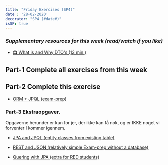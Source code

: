 ```yaml
---
title: "Friday Exercises (SP4)"
date : '28-02-2020'
decorator: "SP4 (#date#)"
isSP: true
---
```

<!-- REMOVE ME: Setting isSP ensures this pages gets added to the list of Studypoint exercises -->

### *Supplementary resources for this week (read/watch if you like)*
<!--BEGIN guides ##-->
- [:tv: What is and Why DTO's (13 min.)](https://cphbusiness.cloud.panopto.eu/Panopto/Pages/Viewer.aspx?id=b5c3beb7-38b8-4f69-aadc-aac800d62821)
<!--END guides ##-->


## Part-1 Complete all exercises from this week

<!--PeriodExercises Flow-2/week1 PeriodExercises--> 

## Part-2 Complete this exercise

 <!--BEGIN exercises_exam-prep ##-->
 
 - [ORM + JPQL (exam-prep)](https://docs.google.com/document/d/1Vm1sa-aGGsMZQB4EYIk0Zgkegg6kkyhikCgYQCP6GoQ/edit?usp=sharing)
 
 <!--END exercises_exam-prep ##-->

 ### Part-3 Ekstraopgaver.
 
 Opgaverne herunder er kun for jer, der ikke kan få nok, og er IKKE noget vi forventer I kommer igennem.
 
 - [JPA and JPQL (entity classes from existing table)](https://docs.google.com/document/d/1mZ90qI9Itic0scu0D4kXwj4YEvlE7dAm9Js9nDnAtZk/edit?usp=sharing)

- [REST and JSON (relatively simple Exam-prep without a database)](https://docs.google.com/document/d/1SqTQBWib6PHOJB2O8i9LXRy3P4Xx76ZxXPPBdQFMcac/edit?usp=sharing)

- [Quering with JPA (extra for RED students)](https://docs.google.com/document/d/1hgnX_i5gBlzp6s9SLJqsf186-NBolzeVQBBO5qtR6ag/edit?usp=sharing)




